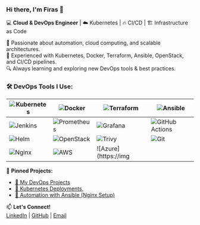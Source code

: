 ### Hi there, I'm Firas 👋  

💻 **Cloud & DevOps Engineer** | ☁️ Kubernetes | 🔥 CI/CD | 🏗️ Infrastructure as Code  

🚀 Passionate about automation, cloud computing, and scalable architectures.  
🔹 Experienced with Kubernetes, Docker, Terraform, Ansible, OpenStack, and CI/CD pipelines.  
🔍 Always learning and exploring new DevOps tools & best practices.  

### 🛠️ **DevOps Tools I Use:**  
| ![Kubernetes](https://img.shields.io/badge/Kubernetes-326ce5?logo=kubernetes&logoColor=white)  | ![Docker](https://img.shields.io/badge/Docker-2496ed?logo=docker&logoColor=white)  | ![Terraform](https://img.shields.io/badge/Terraform-7B42BC?logo=terraform&logoColor=white)  | ![Ansible](https://img.shields.io/badge/Ansible-000000?logo=ansible&logoColor=white)  |
| ------------------------------------------ | ------------------------------------------ | ------------------------------------------- | ----------------------------------------- |
| ![Jenkins](https://img.shields.io/badge/Jenkins-D24939?logo=jenkins&logoColor=white)  | ![Prometheus](https://img.shields.io/badge/Prometheus-FF8C00?logo=prometheus&logoColor=white)  | ![Grafana](https://img.shields.io/badge/Grafana-F46800?logo=grafana&logoColor=white)  | ![GitHub Actions](https://img.shields.io/badge/GitHub%20Actions-2088FF?logo=github-actions&logoColor=white)  |
| ![Helm](https://img.shields.io/badge/Helm-0F1D35?logo=helm&logoColor=white)  | ![OpenStack](https://img.shields.io/badge/OpenStack-DF1E00?logo=openstack&logoColor=white)  | ![Trivy](https://img.shields.io/badge/Trivy-3E7CC6?logo=trivy&logoColor=white)  | ![Git](https://img.shields.io/badge/Git-F05032?logo=git&logoColor=white)  |
| ![Nginx](https://img.shields.io/badge/Nginx-009639?logo=nginx&logoColor=white)  | ![AWS](https://img.shields.io/badge/AWS-232F3E?logo=amazonaws&logoColor=white)  | ![Azure](https://img

  
📌 **Pinned Projects:**  
- [🔗 My DevOps Projects](https://github.com/dehech/devops)  
- [🚀 Kubernetes Deployments](https://github.com/dehech/K8S-Projet)[,](https://github.com/dehech/docker-project)
- [🤖 Automation with Ansible (Nginx Setup)](https://github.com/dehech/ansible_nginx) 

📫 **Let's Connect!**  
[LinkedIn](https://www.linkedin.com/in/firas-dehech-b4122a239) | [GitHub](https://github.com/dehech) | [Email](mailto:firas.dehech@gmail.com)  
